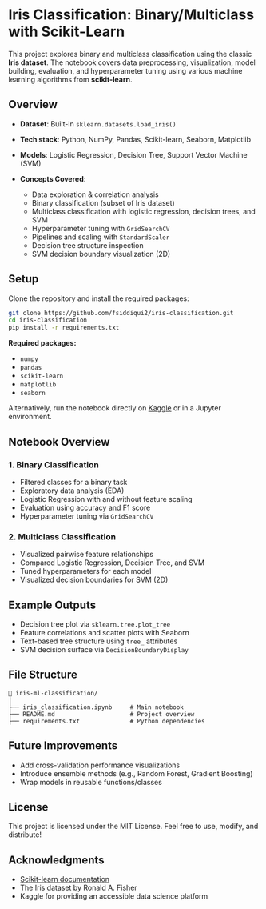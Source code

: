 # Iris Classification: Binary/Multiclass with Scikit-Learn

This project explores binary and multiclass classification using the classic **Iris dataset**. The notebook covers data preprocessing, visualization, model building, evaluation, and hyperparameter tuning using various machine learning algorithms from **scikit-learn**.

## Overview

* **Dataset**: Built-in `sklearn.datasets.load_iris()`
* **Tech stack**: Python, NumPy, Pandas, Scikit-learn, Seaborn, Matplotlib
* **Models**: Logistic Regression, Decision Tree, Support Vector Machine (SVM)
* **Concepts Covered**:

  * Data exploration & correlation analysis
  * Binary classification (subset of Iris dataset)
  * Multiclass classification with logistic regression, decision trees, and SVM
  * Hyperparameter tuning with `GridSearchCV`
  * Pipelines and scaling with `StandardScaler`
  * Decision tree structure inspection
  * SVM decision boundary visualization (2D)

## Setup

Clone the repository and install the required packages:

```bash
git clone https://github.com/fsiddiqui2/iris-classification.git
cd iris-classification
pip install -r requirements.txt
```

**Required packages:**

* `numpy`
* `pandas`
* `scikit-learn`
* `matplotlib`
* `seaborn`

Alternatively, run the notebook directly on [Kaggle](https://www.kaggle.com/) or in a Jupyter environment.

## Notebook Overview

### 1. Binary Classification

* Filtered classes for a binary task
* Exploratory data analysis (EDA)
* Logistic Regression with and without feature scaling
* Evaluation using accuracy and F1 score
* Hyperparameter tuning via `GridSearchCV`

### 2. Multiclass Classification

* Visualized pairwise feature relationships
* Compared Logistic Regression, Decision Tree, and SVM
* Tuned hyperparameters for each model
* Visualized decision boundaries for SVM (2D)

## Example Outputs

* Decision tree plot via `sklearn.tree.plot_tree`
* Feature correlations and scatter plots with Seaborn
* Text-based tree structure using `tree_` attributes
* SVM decision surface via `DecisionBoundaryDisplay`

## File Structure

```
📁 iris-ml-classification/
│
├── iris_classification.ipynb     # Main notebook
├── README.md                     # Project overview
├── requirements.txt              # Python dependencies
```

## Future Improvements

* Add cross-validation performance visualizations
* Introduce ensemble methods (e.g., Random Forest, Gradient Boosting)
* Wrap models in reusable functions/classes

## License

This project is licensed under the MIT License. Feel free to use, modify, and distribute!

## Acknowledgments

* [Scikit-learn documentation](https://scikit-learn.org/)
* The Iris dataset by Ronald A. Fisher
* Kaggle for providing an accessible data science platform
